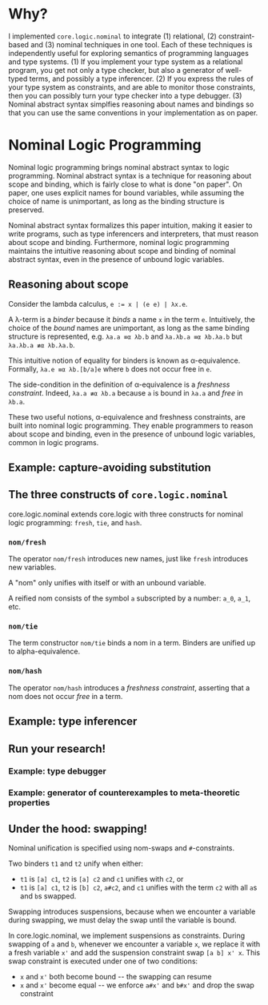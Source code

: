 # Why?

I implemented `core.logic.nominal` to integrate (1) relational, (2)
constraint-based and (3) nominal techniques in one tool. Each of these
techniques is independently useful for exploring semantics of
programming languages and type systems. (1) If you implement your type
system as a relational program, you get not only a type checker, but
also a generator of well-typed terms, and possibly a type
inferencer. (2) If you express the rules of your type system as
constraints, and are able to monitor those constraints, then you can
possibly turn your type checker into a type debugger. (3) Nominal
abstract syntax simplfies reasoning about names and bindings so that you
can use the same conventions in your implementation as on paper.


# Nominal Logic Programming

Nominal logic programming brings nominal abstract syntax to logic
programming. Nominal abstract syntax is a technique for reasoning about
scope and binding, which is fairly close to what is done "on paper".  On
paper, one uses explicit names for bound variables, while assuming the
choice of name is unimportant, as long as the binding structure is
preserved.

Nominal abstract syntax formalizes this paper intuition, making it
easier to write programs, such as type inferencers and interpreters,
that must reason about scope and binding. Furthermore, nominal logic
programming maintains the intuitive reasoning about scope and binding of
nominal abstract syntax, even in the presence of unbound logic
variables.

## Reasoning about scope

Consider the lambda calculus, `e := x | (e e) | λx.e`.

A λ-term is a _binder_ because it _binds_ a name `x` in the term
`e`. Intuitively, the choice of the _bound_ names are unimportant, as
long as the same binding structure is represented, e.g.  `λa.a ≡α λb.b`
and `λa.λb.a ≡α λb.λa.b` but `λa.λb.a ≢α λb.λa.b`.

This intuitive notion of equality for binders is known as
α-equivalence. Formally, `λa.e ≡α λb.[b/a]e` where `b` does not occur
free in `e`.

The side-condition in the definition of α-equivalence is a _freshness
constraint_. Indeed, `λa.a ≢α λb.a` because `a` is bound in `λa.a` and
_free_ in `λb.a`.

These two useful notions, α-equivalence and freshness constraints, are
built into nominal logic programming. They enable programmers to reason
about scope and binding, even in the presence of unbound logic
variables, common in logic programs.

## Example: capture-avoiding substitution

## The three constructs of `core.logic.nominal`

core.logic.nominal extends core.logic with three constructs for nominal
logic programming: `fresh`, `tie`, and `hash`.

### `nom/fresh`

The operator `nom/fresh` introduces new names, just like `fresh` introduces
new variables.

A "nom" only unifies with itself or with an unbound variable.

A reified nom consists of the symbol `a` subscripted by a number: `a_0`, `a_1`, etc.

### `nom/tie`

The term constructor `nom/tie` binds a nom in a term. Binders are
unified up to alpha-equivalence.

### `nom/hash`

The operator `nom/hash` introduces a _freshness constraint_, asserting
that a nom does not occur _free_ in a term.

## Example: type inferencer

## Run your research!

### Example: type debugger

### Example: generator of counterexamples to meta-theoretic properties

## Under the hood: swapping!

Nominal unification is specified using nom-swaps and `#`-constraints.

Two binders `t1` and `t2` unify when either:

* `t1` is `[a] c1`, `t2` is `[a] c2` and `c1` unifies with `c2`, or
* `t1` is `[a] c1`, `t2` is `[b] c2`, `a#c2`, and `c1` unifies with the term `c2` with all `a`s and `b`s swapped.

Swapping introduces suspensions, because when we encounter a variable during swapping, we must delay the swap until the variable is bound.

In core.logic.nominal, we implement suspensions as constraints. During swapping of `a` and `b`, whenever we encounter a variable `x`, we replace it with a fresh variable `x'` and add the suspension constraint swap `[a b] x' x`. This swap constraint is executed under one of two conditions:

* `x` and `x'` both become bound -- the swapping can resume
* `x` and `x'` become equal -- we enforce `a#x'` and `b#x'` and drop the swap constraint
